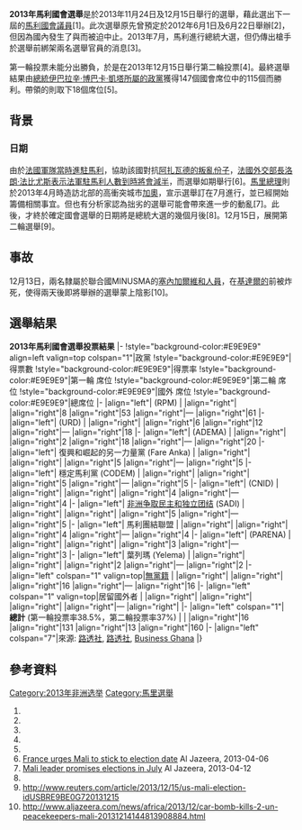**2013年馬利國會選舉**是於2013年11月24日及12月15日舉行的選舉，藉此選出下一屆的[馬利國會議員](https://zh.wikipedia.org/wiki/馬利 "wikilink")\[1\]。此次選舉原先曾預定於2012年6月1日及6月22日舉辦\[2\]，但因為國內發生了與而被迫中止。2013年7月，馬利進行總統大選，但仍傳出槍手於選舉前綁架兩名選舉官員的消息\[3\]。

第一輪投票未能分出勝負，於是在2013年12月15日舉行第二輪投票\[4\]。最終選舉結果由[總統](https://zh.wikipedia.org/wiki/馬里總統 "wikilink")[伊巴拉辛·博巴卡·凱塔所屬的政黨](https://zh.wikipedia.org/wiki/伊巴拉辛·博巴卡·凱塔 "wikilink")獲得147個國會席位中的115個而勝利。帶領的則取下18個席位\[5\]。

## 背景

### 日期

由於[法國軍隊當時進駐馬利](https://zh.wikipedia.org/wiki/法國軍隊 "wikilink")，協助該國對抗[阿扎瓦德的叛亂份子](../Page/阿扎瓦德.md "wikilink")，[法國外交部長](https://zh.wikipedia.org/wiki/法國外交部 "wikilink")[洛朗·法比尤斯表示法軍駐馬利人數到時將會減半](../Page/洛朗·法比尤斯.md "wikilink")，而選舉如期舉行\[6\]。[馬里總理](https://zh.wikipedia.org/wiki/馬里總理 "wikilink")則於2013年4月時造訪北部的高衝突城市[加奧](https://zh.wikipedia.org/wiki/加奧 "wikilink")，宣示選舉訂在7月進行，並已經開始籌備相關事宜。但也有分析家認為拙劣的選舉可能會帶來進一步的動亂\[7\]。此後，才終於確定國會選舉的日期將是總統大選的幾個月後\[8\]。12月15日，展開第二輪選舉\[9\]。

## 事故

12月13日，兩名隸屬於聯合國MINUSMA的[塞內加爾維和人員](https://zh.wikipedia.org/wiki/塞內加爾 "wikilink")，在[基達爾的](../Page/基達爾.md "wikilink")前被炸死，使得兩天後即將舉辦的選舉蒙上陰影\[10\]。

## 選舉結果

**2013年馬利國會選舉投票結果** |- \!style="background-color:\#E9E9E9" align=left
valign=top colspan="1"|政黨 \!style="background-color:\#E9E9E9"|得票數
\!style="background-color:\#E9E9E9"|得票率
\!style="background-color:\#E9E9E9"|第一輪
席位 \!style="background-color:\#E9E9E9"|第二輪
席位 \!style="background-color:\#E9E9E9"|國外
席位 \!style="background-color:\#E9E9E9"|總席位 |- |align="left"|  (RPM) |
|align="right"| |align="right"|8 |align="right"|53 |align="right"|—
|align="right"|61 |- |align="left"|  (URD) | |align="right"|
|align="right"|6 |align="right"|12 |align="right"|— |align="right"|18 |-
|align="left"|  (ADEMA) | |align="right"| |align="right"|2
|align="right"|18 |align="right"|— |align="right"|20 |- |align="left"|
復興和崛起的另一力量黨 (Fare Anka) | |align="right"| |align="right"|
|align="right"|5 |align="right"|— |align="right"|5 |- |align="left"|
穩定馬利黨 (CODEM) | |align="right"| |align="right"| |align="right"|5
|align="right"|— |align="right"|5 |- |align="left"|  (CNID) |
|align="right"| |align="right"| |align="right"|4 |align="right"|—
|align="right"|4 |- |align="left"|
[非洲争取民主和独立团结](https://zh.wikipedia.org/wiki/非洲争取民主和独立团结 "wikilink")
(SADI) | |align="right"| |align="right"| |align="right"|5
|align="right"|— |align="right"|5 |- |align="left"| 馬利團結聯盟 |
|align="right"| |align="right"| |align="right"|4 |align="right"|—
|align="right"|4 |- |align="left"|  (PARENA) | |align="right"|
|align="right"| |align="right"|3 |align="right"|— |align="right"|3 |-
|align="left"| 葉列瑪 (Yelema) | |align="right"| |align="right"|
|align="right"|2 |align="right"|— |align="right"|2 |- |align="left"
colspan="1" valign=top|[無黨籍](../Page/無黨籍.md "wikilink") |
|align="right"| |align="right"| |align="right"|16 |align="right"|—
|align="right"|16 |- |align="left" colspan="1" valign=top|居留國外者 |
|align="right"| |align="right"| |align="right"| |align="right"|—
|align="right"| |- |align="left" colspan="1"| **總計**
(第一輪投票率38.5%，第二輪投票率37%) | | |align="right"|16
|align="right"|131 |align="right"|13 |align="right"|160 |- |align="left"
colspan="7"|來源:
[路透社](http://uk.reuters.com/article/2013/11/28/uk-mali-election-idUKBRE9AR02A20131128),
[路透社](http://www.reuters.com/article/2013/12/18/us-mali-election-idUSBRE9BH0OT20131218),
[Business
Ghana](http://www.businessghana.com/portal/news/index.php?op=getNews&news_cat_id=&id=194527)
|}

## 參考資料

[Category:2013年非洲选举](https://zh.wikipedia.org/wiki/Category:2013年非洲选举 "wikilink")
[Category:馬里選舉](https://zh.wikipedia.org/wiki/Category:馬里選舉 "wikilink")

1.
2.
3.
4.
5.
6.  [France urges Mali to stick to election
    date](http://www.aljazeera.com/news/europe/2013/04/20134652938172937.html)
    Al Jazeera, 2013-04-06
7.  [Mali leader promises elections in
    July](http://www.aljazeera.com/news/africa/2013/04/201341264338905806.html)
    Al Jazeera, 2013-04-12
8.
9.  <http://www.reuters.com/article/2013/12/15/us-mali-election-idUSBRE9BE0G720131215>
10. <http://www.aljazeera.com/news/africa/2013/12/car-bomb-kills-2-un-peacekeepers-mali-20131214144813908884.html>